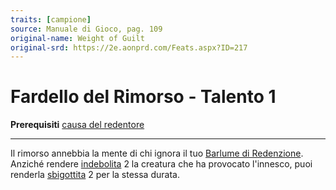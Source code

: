 ```yaml
---
traits: [campione]
source: Manuale di Gioco, pag. 109
original-name: Weight of Guilt
original-srd: https://2e.aonprd.com/Feats.aspx?ID=217
---
```


# Fardello del Rimorso - Talento 1

**Prerequisiti** [causa del redentore](/classi/campione/cause/rendentore)

---

Il rimorso annebbia la mente di chi ignora il tuo
[Barlume di Redenzione](/azioni/classe/barlume-di-redenzione). Anziché rendere
[indebolita](/condizioni/indebolito) 2 la creatura che ha provocato l'innesco,
puoi renderla [sbigottita](/condizioni/sbigottito) 2 per la stessa durata.
